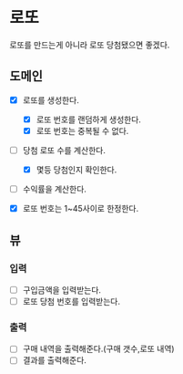 # 로또
로또를 만드는게 아니라 로또 당첨됐으면 좋겠다.

## 도메인
- [x] 로또를 생성한다.
  - [x] 로또 번호를 랜덤하게 생성한다.
  - [x] 로또 번호는 중복될 수 없다.
- [ ] 당첨 로또 수를 계산한다.
  - [x] 몇등 당첨인지 확인한다.
- [ ] 수익률을 계산한다.
- [x] 로또 번호는 1~45사이로 한정한다.


## 뷰
### 입력
- [ ] 구입금액을 입력받는다.
- [ ] 로또 당첨 번호를 입력받는다.
### 출력
- [ ] 구매 내역을 출력해준다.(구매 갯수,로또 내역)
- [ ] 결과를 출력해준다.